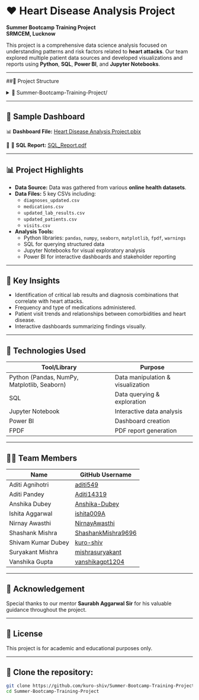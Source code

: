 # ❤️ Heart Disease Analysis Project

**Summer Bootcamp Training Project**  
**SRMCEM, Lucknow**  


This project is a comprehensive data science analysis focused on understanding patterns and risk factors related to **heart attacks**. Our team explored multiple patient data sources and developed visualizations and reports using **Python**, **SQL**, **Power BI**, and **Jupyter Notebooks**.

---
##📁 Project Structure

<details> <summary>📁 Summer-Bootcamp-Training-Project/</summary>

│

├── 📁 CSV/

│ ├── diagnoses+lab_results.csv

│ ├── diagnoses_updated.csv

│ ├── medications.csv

│ ├── patient+visit.csv

│ ├── patients+visits.csv

│ ├── updated_lab_results.csv

│ └── updated_patients.csv

│ └── visits.csv

│

├── 📁 Code/

│ ├── Heart_Disease_(Lab_result+Medication+Diagnoses).ipynb

│ ├── diagnoses+lab_result.ipynb

│ ├── paitents_.analysis.ipynb

│ ├── patients+visits.ipynb

│ └── visit_analysis.ipynb

│

├── 📁 SQL/

│ ├── heart_disease.sql

│ └── SQL_Report.pdf

│

├── 📁 PDF/

│ ├── Heart Disease Analysis Project.pdf

│ ├── Heart Disease.pdf

│ ├── Heart_Disease_Report.pdf

│ ├── Paitent_View.pdf

│ └── lab_diagnosis_analysis.pdf

│

├── 📁 PowerBI/

│ └── Heart Disease Analysis Project.pbix

│

└── README.md

</details>


---

## 📸 Sample Dashboard

📊 **Dashboard File:** [Heart Disease Analysis Project.pbix](https://github.com/kuro-shiv/Summer-Bootcamp-Training-Project/blob/main/PowerBI/Heart%20Disease%20Analysis%20Project.pbix?raw=true)


🔗 📄 **SQL Report:** [SQL_Report.pdf](https://github.com/kuro-shiv/Summer-Bootcamp-Training-Project/blob/f2c24361a7b5e1bc44a933ba7bca6465bfdfab3e/SQL/SQL_Report.pdf)






---

## 📊 Project Highlights

- **Data Source:** Data was gathered from various **online health datasets**.
- **Data Files:** 5 key CSVs including:
  - `diagnoses_updated.csv`
  - `medications.csv`
  - `updated_lab_results.csv`
  - `updated_patients.csv`
  - `visits.csv`
- **Analysis Tools:**
  - Python libraries: `pandas`, `numpy`, `seaborn`, `matplotlib`, `fpdf`, `warnings`
  - SQL for querying structured data
  - Jupyter Notebooks for visual exploratory analysis
  - Power BI for interactive dashboards and stakeholder reporting

---

## 🧠 Key Insights

- Identification of critical lab results and diagnosis combinations that correlate with heart attacks.
- Frequency and type of medications administered.
- Patient visit trends and relationships between comorbidities and heart disease.
- Interactive dashboards summarizing findings visually.

---

## 📌 Technologies Used

| Tool/Library      | Purpose                         |
|-------------------|----------------------------------|
| Python (Pandas, NumPy, Matplotlib, Seaborn) | Data manipulation & visualization |
| SQL               | Data querying & exploration     |
| Jupyter Notebook  | Interactive data analysis       |
| Power BI          | Dashboard creation              |
| FPDF              | PDF report generation           |

---

## 👩‍💻 Team Members

| Name                | GitHub Username         |
|---------------------|-------------------------|
| Aditi Agnihotri     | [aditi549](https://github.com/aditi549)  
| Aditi Pandey        | [Aditi14319](https://github.com/Aditi14319)  
| Anshika Dubey       | [Anshika-Dubey](https://github.com/Anshika-Dubey)  
| Ishita Aggarwal     | [ishita009A](https://github.com/ishita009A)  
| Nirnay Awasthi      | [NirnayAwasthi](https://github.com/NirnayAwasthi)  
| Shashank Mishra     | [ShashankMishra9696](https://github.com/ShashankMishra9696)  
| Shivam Kumar Dubey  | [kuro-shiv](https://github.com/kuro-shiv)  
| Suryakant Mishra    | [mishrasuryakant](https://github.com/mishrasuryakant)  
| Vanshika Gupta      | [vanshikagpt1204](https://github.com/vanshikagpt1204)  

---

## 🙏 Acknowledgement

Special thanks to our mentor **Saurabh Aggarwal Sir** for his valuable guidance throughout the project.

---

## 📜 License

This project is for academic and educational purposes only.




---
## 📎 Clone the repository:

   ```bash
   git clone https://github.com/kuro-shiv/Summer-Bootcamp-Training-Project
   cd Summer-Bootcamp-Training-Project



